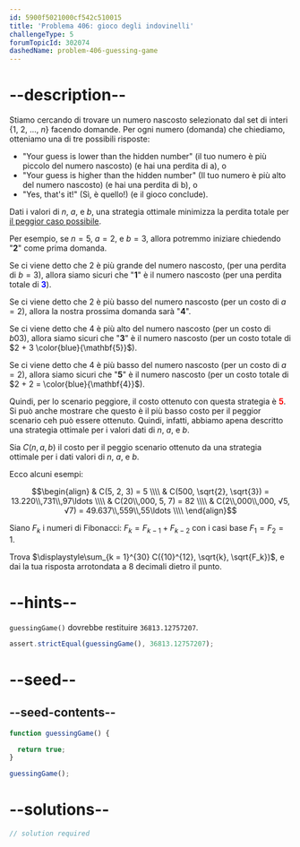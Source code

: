 ```yaml
---
id: 5900f5021000cf542c510015
title: 'Problema 406: gioco degli indovinelli'
challengeType: 5
forumTopicId: 302074
dashedName: problem-406-guessing-game
---
```


# --description--

Stiamo cercando di trovare un numero nascosto selezionato dal set di interi {1, 2, ..., $n$} facendo domande. Per ogni numero (domanda) che chiediamo, otteniamo una di tre possibili risposte:

- "Your guess is lower than the hidden number" (il tuo numero è più piccolo del numero nascosto) (e hai una perdita di a), o
- "Your guess is higher than the hidden number" (Il tuo numero è più alto del numero nascosto) (e hai una perdita di b), o
- "Yes, that's it!" (Sì, è quello!) (e il gioco conclude).

Dati i valori di $n$, $a$, e $b$, una strategia ottimale minimizza la perdita totale per <u>il peggior caso possibile</u>.

Per esempio, se $n = 5$, $a = 2$, e $b = 3$, allora potremmo iniziare chiedendo "<strong>2</strong>" come prima domanda.

Se ci viene detto che 2 è più grande del numero nascosto, (per una perdita di $b = 3$), allora siamo sicuri che "<strong>1</strong>" è il numero nascosto (per una perdita totale di <strong><span style="color: blue;">3</span></strong>).

Se ci viene detto che 2 è più basso del numero nascosto (per un costo di $a = 2$), allora la nostra prossima domanda sarà "<strong>4</strong>".

Se ci viene detto che 4 è più alto del numero nascosto (per un costo di $b 0 3$), allora siamo sicuri che "<strong>3</strong>" è il numero nascosto (per un costo totale di $2 + 3 \color{blue}{\mathbf{5}}$).

Se ci viene detto che 4 è più basso del numero nascosto (per un costo di $a = 2$), allora siamo sicuri che "<strong>5</strong>" è il numero nascosto (per un costo totale di $2 + 2 = \color{blue}{\mathbf{4}}$).

Quindi, per lo scenario peggiore, il costo ottenuto con questa strategia è <strong><span style="color: red">5</span></strong>. Si può anche mostrare che questo è il più basso costo per il peggior scenario ceh può essere ottenuto. Quindi, infatti, abbiamo apena descritto una strategia ottimale per i valori dati di $n$, $a$, e $b$.

Sia $C(n, a, b)$ il costo per il peggio scenario ottenuto da una strategia ottimale per i dati valori di $n$, $a$, e $b$.

Ecco alcuni esempi:

$$\begin{align} & C(5, 2, 3) = 5 \\\\ & C(500, \sqrt{2}, \sqrt{3}) = 13.220\\,731\\,97\ldots \\\\ & C(20\\,000, 5, 7) = 82 \\\\ & C(2\\,000\\,000, √5, √7) = 49.637\\,559\\,55\ldots \\\\ \end{align}$$

Siano $F_k$ i numeri di Fibonacci: $F_k = F_{k - 1} + F_{k - 2}$ con i casi base $F_1 = F_2 = 1$.

Trova $\displaystyle\sum_{k = 1}^{30} C({10}^{12}, \sqrt{k}, \sqrt{F_k})$, e dai la tua risposta arrotondata a 8 decimali dietro il punto.

# --hints--

`guessingGame()` dovrebbe restituire `36813.12757207`.

```js
assert.strictEqual(guessingGame(), 36813.12757207);
```

# --seed--

## --seed-contents--

```js
function guessingGame() {

  return true;
}

guessingGame();
```

# --solutions--

```js
// solution required
```
